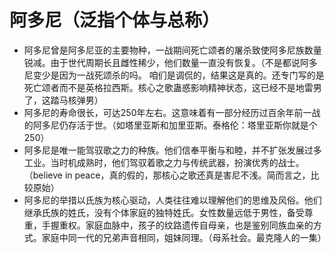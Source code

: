 # 阿多尼（泛指个体与总称）

- 阿多尼曾是阿多尼亚的主要物种，一战期间死亡颂者的屠杀致使阿多尼族数量锐减。由于世代周期长且雌性稀少，他们数量一直没有恢复。（不是都说阿多尼变少是因为一战死颂杀的吗。 咱们是调侃的，结果这是真的。还专门写的是死亡颂者而不是英格拉西斯。核心之歌蛊惑影响精神状态，这已经不是地雷男了，这踏马核弹男）
- 阿多尼的寿命很长，可达250年左右。这意味着有一部分经历过百余年前一战的阿多尼仍存活于世。（如塔里亚斯和加里亚斯。泰格伦：塔里亚斯你就是个250）
- 阿多尼是唯一能驾驭歌之力的种族。他们信奉平衡与和睦，并不扩张发展过多工业。当时机成熟时，他们驾驭着歌之力与传统武器，扮演优秀的战士。（believe in peace，真的假的，那核心之歌还真是害尼不浅。简而言之，比较原始）
- 阿多尼的举措以氏族为核心驱动，人类往往难以理解他们的思维及风俗。他们继承氏族的姓氏，没有个体家庭的独特姓氏。女性数量远低于男性，备受尊重，手握重权。家庭血脉中，孩子的纹路遗传自母亲，也是鉴别同族血亲的方式。家庭中同一代的兄弟声音相同，姐妹同理。（母系社会。最克隆人的一集）

